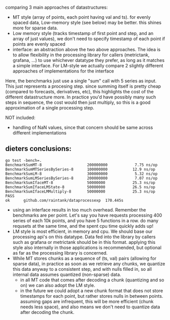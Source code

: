 comparing 3 main approaches of datastructures:

* MT style (array of points, each point having val and ts). for evenly spaced data, Low-memory style (see below) may be better. this shines more for sparse data.
* Low memory style (tracks timestamp of first point and step, and an array of just values), we don't need to specify timestamp of each point if points are evenly spaced
* interface: an abstraction above the two above approaches.  The idea is to allow flexibility in the processing library for callers (metrictank, grafana, ...) to use whichever datatype they prefer, as long as it matches a simple interface. For LM-style we actually compare 2 slightly different approaches of implementations for the interface


Here, the benchmarks just use a single "sum" call with 5 series as input. This just represents a procesing step. since summing itself is pretty cheap (compared to forecasts, derivatives, etc), this highlights the cost of the different datastructure more. In practice you'd have possibly many such steps in sequence, the cost would then just multiply, so this is a good approximation of a single processing step.


NOT included:
* handling of NaN values, since that concern should be same across different implementations


## dieters conclusions:


```
go test -bench=.
BenchmarkSumMT-8                 	200000000	         7.75 ns/op
BenchmarkSumMTSeriesBySeries-8   	100000000	        12.9 ns/op
BenchmarkSumLM-8                 	300000000	         5.32 ns/op
BenchmarkSumLMSeriesBySeries-8   	200000000	         7.07 ns/op
BenchmarkSumIfaceMT-8            	50000000	        25.3 ns/op
BenchmarkSumIfaceLMState-8       	50000000	        26.5 ns/op
BenchmarkSumIfaceLMMultiply-8    	50000000	        25.3 ns/op
PASS
ok  	github.com/raintank/dataprocessexp	170.445s
```

* using an interface results in too much overhead.  Remember the benchmarks are per point. Let's say you have requests processing 400 series of each 10k points, and you have 5 functions in a row. do many requsets at the same time, and the spent cpu time quickly adds up!
* LM style is most efficient, in memory and cpu.  We should base our processing api's on this datatype. Data fed into the library by callers such as grafana or metrictank should be in this format.  applying this style also internally in those applications is recommended, but optional as far as the processing library is concerned.
* While MT stores chunks as a sequence of (ts, val) pairs (allowing for sparse data),
  in practice as soon as we retrieve any chunks, we quantize this data anyway to a consistent step, and with nulls filled in, so all internal data assumes quantized (non-sparse) data.
  - in all MT code that comes after decoding a chunk (quantizing and so on) we can also adopt the LM style.
  - in the future we could adopt a new chunk format that does not store timestamps for each point, but rather stores nulls in between points. assuming gaps are infrequent, this will be more efficient (chunk needs less space), and also means we don't need to quantize data after decoding the chunk.

